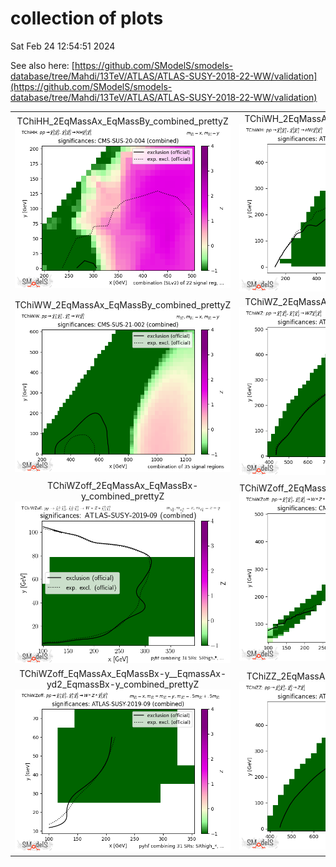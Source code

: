 # collection of plots
Sat Feb 24 12:54:51 2024

See also here: [https://github.com/SModelS/smodels-database/tree/Mahdi/13TeV/ATLAS/ATLAS-SUSY-2018-22-WW/validation](https://github.com/SModelS/smodels-database/tree/Mahdi/13TeV/ATLAS/ATLAS-SUSY-2018-22-WW/validation)

|                    |                  |
|:------------------:|:----------------:|
|  TChiHH_2EqMassAx_EqMassBy_combined_prettyZ ![./TChiHH_2EqMassAx_EqMassBy_combined_prettyZ.png](./TChiHH_2EqMassAx_EqMassBy_combined_prettyZ.png?1708775691.59775) |  TChiWH_2EqMassAx_EqMassBy_combined_prettyZ ![./TChiWH_2EqMassAx_EqMassBy_combined_prettyZ.png](./TChiWH_2EqMassAx_EqMassBy_combined_prettyZ.png?1708775691.59775) |
|  TChiWW_2EqMassAx_EqMassBy_combined_prettyZ ![./TChiWW_2EqMassAx_EqMassBy_combined_prettyZ.png](./TChiWW_2EqMassAx_EqMassBy_combined_prettyZ.png?1708775691.59775) |  TChiWZ_2EqMassAx_EqMassBy_combined_prettyZ ![./TChiWZ_2EqMassAx_EqMassBy_combined_prettyZ.png](./TChiWZ_2EqMassAx_EqMassBy_combined_prettyZ.png?1708775691.59775) |
|  TChiWZoff_2EqMassAx_EqMassBx-y_combined_prettyZ ![./TChiWZoff_2EqMassAx_EqMassBx-y_combined_prettyZ.png](./TChiWZoff_2EqMassAx_EqMassBx-y_combined_prettyZ.png?1708775691.59775) |  TChiWZoff_2EqMassAx_EqMassBy_combined_prettyZ ![./TChiWZoff_2EqMassAx_EqMassBy_combined_prettyZ.png](./TChiWZoff_2EqMassAx_EqMassBy_combined_prettyZ.png?1708775691.59775) |
|  TChiWZoff_EqMassAx_EqMassBx-y__EqmassAx-yd2_EqmassBx-y_combined_prettyZ ![./TChiWZoff_EqMassAx_EqMassBx-y__EqmassAx-yd2_EqmassBx-y_combined_prettyZ.png](./TChiWZoff_EqMassAx_EqMassBx-y__EqmassAx-yd2_EqmassBx-y_combined_prettyZ.png?1708775691.59775) |  TChiZZ_2EqMassAx_EqMassBy_combined_prettyZ ![./TChiZZ_2EqMassAx_EqMassBy_combined_prettyZ.png](./TChiZZ_2EqMassAx_EqMassBy_combined_prettyZ.png?1708775691.59775) |
